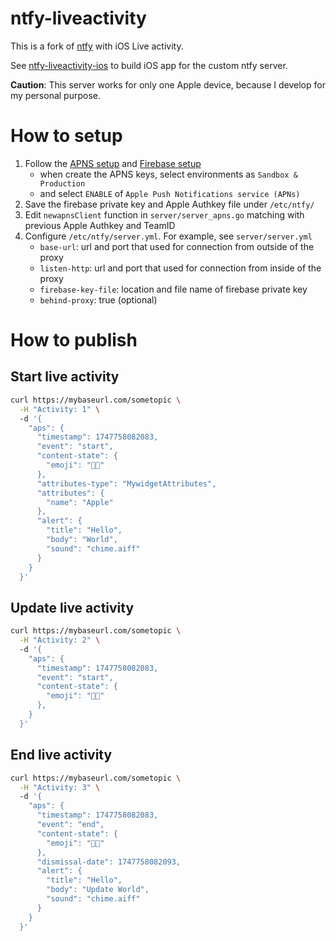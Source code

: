 # ntfy-liveactivity
This is a fork of [ntfy](https://github.com/binwiederhier/ntfy) with iOS Live activity.

See [ntfy-liveactivity-ios](https://github.com/tark1998/ntfy-liveactivity-ios) to build iOS app for the custom ntfy server.

**Caution**: This server works for only one Apple device, because I develop for my personal purpose.

# How to setup

1. Follow the [APNS setup](https://docs.ntfy.sh/develop/#apple-setup) and [Firebase setup](https://docs.ntfy.sh/develop/#firebase-setup)  
    - when create the APNS keys, select environments as `Sandbox & Production`
    - and select `ENABLE` of `Apple Push Notifications service (APNs)`
2. Save the firebase private key and Apple Authkey file under `/etc/ntfy/`
3. Edit `newapnsClient` function in `server/server_apns.go` matching with previous Apple Authkey and TeamID
3. Configure `/etc/ntfy/server.yml`. For example, see `server/server.yml`
    - `base-url`: url and port that used for connection from outside of the proxy
    - `listen-http`: url and port that used for connection from inside of the proxy
    - `firebase-key-file`: location and file name of firebase private key
    - `behind-proxy`: true (optional)

# How to publish

## Start live activity
```bash
curl https://mybaseurl.com/sometopic \
  -H "Activity: 1" \ 
  -d '{
    "aps": {
      "timestamp": 1747758082083,
      "event": "start",
      "content-state": {
        "emoji": "🍏🍏"
      },
      "attributes-type": "MywidgetAttributes",
      "attributes": {
        "name": "Apple"
      },
      "alert": {
        "title": "Hello",
        "body": "World",
        "sound": "chime.aiff"
      }
    }
  }'
```

## Update live activity

```bash
curl https://mybaseurl.com/sometopic \
  -H "Activity: 2" \ 
  -d '{
    "aps": {
      "timestamp": 1747758082083,
      "event": "start",
      "content-state": {
        "emoji": "🍏🍑"
      },
    }
  }'
```

## End live activity

```bash
curl https://mybaseurl.com/sometopic \
  -H "Activity: 3" \ 
  -d '{
    "aps": {
      "timestamp": 1747758082083,
      "event": "end",
      "content-state": {
        "emoji": "🍑🍑"
      },
      "dismissal-date": 1747758082093,
      "alert": {
        "title": "Hello",
        "body": "Update World",
        "sound": "chime.aiff"
      }
    }
  }'
```

